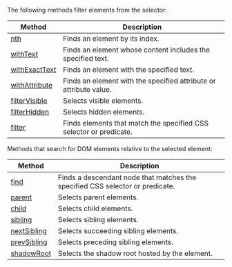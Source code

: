 The following methods filter elements from the selector:

Method                                                              | Description
------------------------------------------------------------------- | -------------
[nth](/testcafe/documentation/reference/test-api/selector/nth.html)| Finds an element by its index.
[withText](/testcafe/documentation/reference/test-api/selector/withtext.html)           | Finds an element whose content includes the specified text.
[withExactText](/testcafe/documentation/reference/test-api/selector/withexacttext.html) | Finds an element with the specified text.
[withAttribute](/testcafe/documentation/reference/test-api/selector/withattribute.html) | Finds an element with the specified attribute or attribute value.
[filterVisible](/testcafe/documentation/reference/test-api/selector/filtervisible.html) | Selects visible elements.
[filterHidden](/testcafe/documentation/reference/test-api/selector/filterhidden.html)   | Selects hidden elements.
[filter](/testcafe/documentation/reference/test-api/selector/filter.html)               | Finds elements that match the specified CSS selector or predicate.

Methods that search for DOM elements relative to the selected element:

Method                                                              | Description
------------------------------------------------------------------- | -------------
[find](/testcafe/documentation/reference/test-api/selector/find.html)                   | Finds a descendant node that matches the specified CSS selector or predicate.
[parent](/testcafe/documentation/reference/test-api/selector/parent.html)               | Selects parent elements.
[child](/testcafe/documentation/reference/test-api/selector/child.html)                 | Selects child elements.
[sibling](/testcafe/documentation/reference/test-api/selector/sibling.html)             | Selects sibling elements.
[nextSibling](/testcafe/documentation/reference/test-api/selector/nextsibling.html)     | Selects succeeding sibling elements.
[prevSibling](/testcafe/documentation/reference/test-api/selector/prevsibling.html)     | Selects preceding sibling elements.
[shadowRoot](/testcafe/documentation/reference/test-api/selector/shadowroot.html)       | Selects the shadow root hosted by the element.